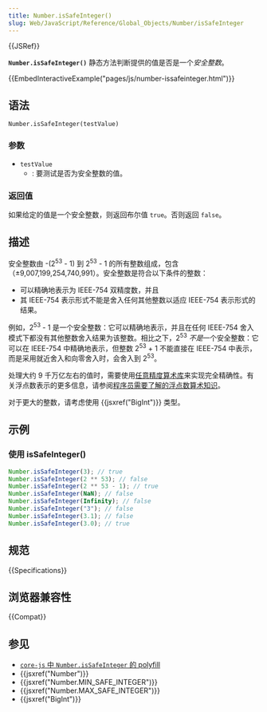 ```yaml
---
title: Number.isSafeInteger()
slug: Web/JavaScript/Reference/Global_Objects/Number/isSafeInteger
---
```


{{JSRef}}

**`Number.isSafeInteger()`** 静态方法判断提供的值是否是一个*安全整数*。

{{EmbedInteractiveExample("pages/js/number-issafeinteger.html")}}

## 语法

```js-nolint
Number.isSafeInteger(testValue)
```

### 参数

- `testValue`
  - : 要测试是否为安全整数的值。

### 返回值

如果给定的值是一个安全整数，则返回布尔值 `true`。否则返回 `false`。

## 描述

安全整数由 -(2<sup>53</sup> - 1) 到 2<sup>53</sup> - 1 的所有整数组成，包含（±9,007,199,254,740,991）。安全整数是符合以下条件的整数：

- 可以精确地表示为 IEEE-754 双精度数，并且
- 其 IEEE-754 表示形式不能是舍入任何其他整数以适应 IEEE-754 表示形式的结果。

例如，2<sup>53</sup> - 1 是一个安全整数：它可以精确地表示，并且在任何 IEEE-754 舍入模式下都没有其他整数舍入结果为该整数。相比之下，2<sup>53</sup> *不是*一个安全整数：它可以在 IEEE-754 中精确地表示，但整数 2<sup>53</sup> + 1 不能直接在 IEEE-754 中表示，而是采用就近舍入和向零舍入时，会舍入到 2<sup>53</sup>。

处理大约 9 千万亿左右的值时，需要使用[任意精度算术库](https://zh.wikipedia.org/wiki/高精度计算)来实现完全精确性。有关浮点数表示的更多信息，请参阅[程序员需要了解的浮点数算术知识](https://floating-point-gui.de/)。

对于更大的整数，请考虑使用 {{jsxref("BigInt")}} 类型。

## 示例

### 使用 isSafeInteger()

```js
Number.isSafeInteger(3); // true
Number.isSafeInteger(2 ** 53); // false
Number.isSafeInteger(2 ** 53 - 1); // true
Number.isSafeInteger(NaN); // false
Number.isSafeInteger(Infinity); // false
Number.isSafeInteger("3"); // false
Number.isSafeInteger(3.1); // false
Number.isSafeInteger(3.0); // true
```

## 规范

{{Specifications}}

## 浏览器兼容性

{{Compat}}

## 参见

- [`core-js` 中 `Number.isSafeInteger` 的 polyfill](https://github.com/zloirock/core-js#ecmascript-number)
- {{jsxref("Number")}}
- {{jsxref("Number.MIN_SAFE_INTEGER")}}
- {{jsxref("Number.MAX_SAFE_INTEGER")}}
- {{jsxref("BigInt")}}
